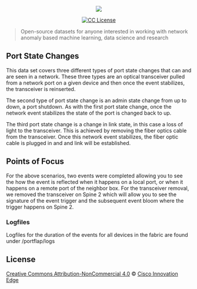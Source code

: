 <p align="center">
    <a href="https://github.com/cisco-ie/telemetry" target="_blank"><img src="https://user-images.githubusercontent.com/6020066/29088554-449866a6-7c2e-11e7-9b92-8e2802619122.png"></a>
 </p>

<p align="center">
    <a href="https://github.com/cisco-ie/telemetry/blob/master/LICENSE"><img src="https://img.shields.io/badge/License-CC%20BY--NC%204.0-lightgrey.svg?style=flat-square" alt="CC License"></a>
</p>

> Open-source datasets for anyone interested in working with network anomaly based
machine learning, data science and research

## Port State Changes
This data set covers three different types of port state changes that can and are seen in a network. 
These three types are an optical transceiver pulled from a network port on a given device and then
once the event stabilizes, the transceiver is reinserted.  

The second type of port state change is an admin state change from up to down, a port shutdown. 
As with the first port state change, once the network event stabilizes the state of the port
is changed back to up.

The third port state change is a change in link state, in this case a loss of light to the 
transceiver.  This is achieved by removing the fiber optics cable from the transceiver.  Once
this network event stabilizes, the fiber optic cable is plugged in and and link will be established.



## Points of Focus

For the above scenarios, two events were completed allowing you to see the how the event 
is reflected when it happens on a local port, or when it happens on a remote port of the neighbor box. 
For the transceiver removal, we removed the transceiver on Spine 2 which will allow you to see the signature of 
the event trigger and the subsequent event bloom where the trigger happens on Spine 2.    

### Logfiles

Logfiles for the duration of the events for all devices in the fabric are found under /portflap/logs


## License
[Creative Commons Attribution-NonCommercial 4.0](LICENSE) &copy; [Cisco Innovation Edge](https://github.com/cisco-ie/telemetry/blob/master/LICENSE)
